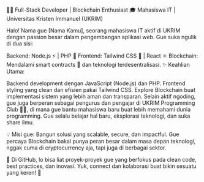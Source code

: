 👨‍💻 Full-Stack Developer | Blockchain Enthusiast
🎓 Mahasiswa IT | Universitas Kristen Immanuel (UKRIM)

Halo! Nama gue [Nama Kamu], seorang mahasiswa IT aktif di UKRIM dengan passion besar dalam pengembangan aplikasi web. Gue suka ngulik di dua sisi:

Backend: Node.js ⚡ | PHP 🐘
Frontend: Tailwind CSS 🎨 | React ⚛️
Blockchain: Mendalami smart contracts 🔗 dan teknologi terdesentralisasi.
✨ Keahlian Utama:

Backend development dengan JavaScript (Node.js) dan PHP.
Frontend styling yang clean dan efisien pakai Tailwind CSS.
Explore Blockchain buat implementasi sistem yang lebih aman dan transparan.
Selain aktif ngoding, gue juga berperan sebagai pengurus dan pengajar di UKRIM Programming Club 👨‍🏫, di mana gue bantu mahasiswa baru buat lebih memahami dunia programming. Gue selalu belajar hal baru, eksplorasi teknologi, dan suka share ilmu.

💡 Misi gue:
Bangun solusi yang scalable, secure, dan impactful. Gue percaya Blockchain bakal punya peran besar dalam masa depan teknologi, nggak cuma di cryptocurrency aja, tapi juga di berbagai sektor.

📂 Di GitHub, lo bisa liat proyek-proyek gue yang berfokus pada clean code, best practices, dan inovasi. Yuk, connect dan kolaborasi buat bikin sesuatu yang keren! 🚀
